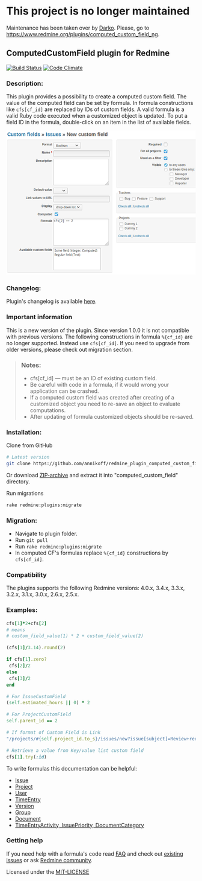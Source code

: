 # This project is no longer maintained

Maintenance has been taken over by [Darko](https://github.com/dpalic). Please, go to https://www.redmine.org/plugins/computed_custom_field_ng.

## ComputedCustomField plugin for Redmine

[![Build Status](https://travis-ci.org/annikoff/redmine_plugin_computed_custom_field.svg?branch=master)](https://travis-ci.org/annikoff/redmine_plugin_computed_custom_field)
[![Code Climate](https://codeclimate.com/github/annikoff/redmine_plugin_computed_custom_field/badges/gpa.svg)](https://codeclimate.com/github/annikoff/redmine_plugin_computed_custom_field)

### Description:

This plugin provides a possibility to create a computed custom field.
The value of the computed field can be set by formula.
In formula constructions like `cfs[cf_id]` are replaced by IDs of custom fields.
A valid formula is a valid Ruby code executed when a customized object is updated.
To put a field ID in the formula, double-click on an item in the list of available fields.


![ComputedCustomField plugin for Redmine](https://raw.githubusercontent.com/annikoff/images/master/redmine_plugin_computed_custom_field_v_1_0_3.png)

### Changelog:

Plugin's changelog is available [here](CHANGELOG.md).

### Important information

This is a new version of the plugin. Since version 1.0.0 it is not compatible with previous versions.
The following constructions in formula `%{cf_id}` are no longer supported. Instead use `cfs[cf_id]`.
If you need to upgrade from older versions, please check out migration section.

> ### Notes:
> - cfs[cf_id] &mdash; must be an ID of existing custom field.
> - Be careful with code in a formula, if it would wrong your application can be crashed.
> - If a computed custom field was created after creating of a customized object you need to re-save an object to evaluate computations.
> - After updating of formula customized objects should be re-saved.

### Installation:

Clone from GitHub
```sh
# Latest version
git clone https://github.com/annikoff/redmine_plugin_computed_custom_field.git computed_custom_field
```

Or download [ZIP-archive](https://github.com/annikoff/redmine_plugin_computed_custom_field/archive/master.zip) and extract it into "computed_custom_field" directory.

Run migrations
```sh
rake redmine:plugins:migrate
```

### Migration:
- Navigate to plugin folder.
- Run `git pull`
- Run `rake redmine:plugins:migrate`
- In computed CF's formulas replace `%{cf_id}` constructions by `cfs[cf_id]`.

### Compatibility

The plugins supports the following Redmine versions: 4.0.x, 3.4.x, 3.3.x, 3.2.x, 3.1.x, 3.0.x, 2.6.x, 2.5.x.

### Examples:
```ruby
cfs[1]*2+cfs[2]
# means
# custom_field_value(1) * 2 + custom_field_value(2)
```

```ruby
(cfs[1]/3.14).round(2)
```

```ruby
if cfs[1].zero?
 cfs[2]/2
else
 cfs[3]/2
end
```

```ruby
# For IssueCustomField
(self.estimated_hours || 0) * 2
```

```ruby
# For ProjectCustomField
self.parent_id == 2
```

```ruby
# If format of Custom Field is Link
"/projects/#{self.project_id.to_s}/issues/new?issue[subject]=Review+request+[##{self.id.to_s} #{self.subject}]&issue[tracker_id]=3"
```

```ruby
# Retrieve a value from Key/value list custom field
cfs[1].try(:id)
```

To write formulas this documentation can be helpful:
- [Issue](http://www.rubydoc.info/github/edavis10/redmine/Issue)
- [Project](http://www.rubydoc.info/github/edavis10/redmine/Project)
- [User](http://www.rubydoc.info/github/edavis10/redmine/User)
- [TimeEntry](http://www.rubydoc.info/github/edavis10/redmine/TimeEntry)
- [Version](http://www.rubydoc.info/github/edavis10/redmine/Version)
- [Group](http://www.rubydoc.info/github/edavis10/redmine/Group)
- [Document](http://www.rubydoc.info/github/edavis10/redmine/Document)
- [TimeEntryActivity, IssuePriority, DocumentCategory](http://www.rubydoc.info/github/edavis10/redmine/Enumeration)


### Getting help

If you need help with a formula's code read [FAQ](https://github.com/annikoff/redmine_plugin_computed_custom_field/wiki/FAQ)
and check out [existing issues](https://github.com/annikoff/redmine_plugin_computed_custom_field/issues?utf8=%E2%9C%93&q=is%3Aissue+label%3Aquestion+) 
or ask [Redmine community](https://www.redmine.org/projects/redmine/boards/2).

Licensed under the [MIT-LICENSE](MIT-LICENSE)
